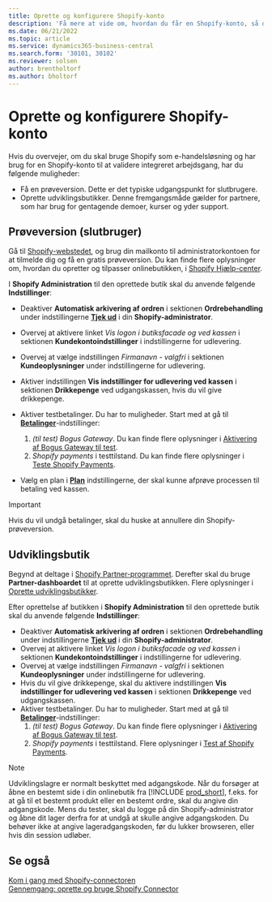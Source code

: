 ```yaml
---
title: Oprette og konfigurere Shopify-konto
description: 'Få mere at vide om, hvordan du får en Shopify-konto, så du kan demonstrere arbejdsgangen for integrering af Shopify og Business central.'
ms.date: 06/21/2022
ms.topic: article
ms.service: dynamics365-business-central
ms.search.form: '30101, 30102'
ms.reviewer: solsen
author: brentholtorf
ms.author: bholtorf
---
```


# Oprette og konfigurere Shopify-konto

Hvis du overvejer, om du skal bruge Shopify som e-handelsløsning og har brug for en Shopify-konto til at validere integreret arbejdsgang, har du følgende muligheder:

- Få en prøveversion. Dette er det typiske udgangspunkt for slutbrugere.  
- Oprette udviklingsbutikker. Denne fremgangsmåde gælder for partnere, som har brug for gentagende demoer, kurser og yder support.

## Prøveversion (slutbruger)

Gå til [Shopify-webstedet](https://www.shopify.com), og brug din mailkonto til administratorkontoen for at tilmelde dig og få en gratis prøveversion. Du kan finde flere oplysninger om, hvordan du opretter og tilpasser onlinebutikken, i [Shopify Hjælp-center](https://help.shopify.com/).

I **Shopify Administration** til den oprettede butik skal du anvende følgende **Indstillinger**:

- Deaktiver **Automatisk arkivering af ordren** i sektionen **Ordrebehandling** under indstillingerne [**Tjek ud**](https://www.shopify.com/admin/settings/checkout) i din **Shopify-administrator**.
- Overvej at aktivere linket *Vis logon i butiksfacade og ved kassen* i sektionen **Kundekontoindstillinger** i indstillingerne for udlevering.
- Overvej at vælge indstillingen *Firmanavn - valgfri* i sektionen **Kundeoplysninger** under indstillingerne for udlevering.
- Aktiver indstillingen **Vis indstillinger for udlevering ved kassen** i sektionen **Drikkepenge** ved udgangskassen, hvis du vil give drikkepenge.
- Aktiver testbetalinger. Du har to muligheder. Start med at gå til [**Betalinger**](https://www.shopify.com/admin/settings/payments)-indstillinger:  
  1. *(til test) Bogus Gateway*. Du kan finde flere oplysninger i [Aktivering af Bogus Gateway til test](https://help.shopify.com/en/manual/checkout-settings/test-orders#place-a-test-order-by-simulating-a-transaction).
  2. *Shopify payments* i testtilstand. Du kan finde flere oplysninger i [Teste Shopify Payments](https://help.shopify.com/en/manual/payments/shopify-payments/testing-shopify-payments).

- Vælg en plan i [**Plan**](https://www.shopify.com/admin/settings/plan) indstillingerne, der skal kunne afprøve processen til betaling ved kassen.

> [!Important]  
> Hvis du vil undgå betalinger, skal du huske at annullere din Shopify-prøveversion.

## Udviklingsbutik

Begynd at deltage i [Shopify Partner-programmet](https://help.shopify.com/partners/about). Derefter skal du bruge **Partner-dashboardet** til at oprette udviklingsbutikken. Flere oplysninger i [Oprette udviklingsbutikker](https://help.shopify.com/partners/dashboard/managing-stores/development-stores).

Efter oprettelse af butikken i **Shopify Administration** til den oprettede butik skal du anvende følgende **Indstillinger**:

- Deaktiver **Automatisk arkivering af ordren** i sektionen **Ordrebehandling** under indstillingerne [**Tjek ud**](https://www.shopify.com/admin/settings/checkout) i din **Shopify-administrator**.
- Overvej at aktivere linket *Vis logon i butiksfacade og ved kassen* i sektionen **Kundekontoindstillinger** i indstillingerne for udlevering.
- Overvej at vælge indstillingen *Firmanavn - valgfri* i sektionen **Kundeoplysninger** under indstillingerne for udlevering.
- Hvis du vil give drikkepenge, skal du aktivere indstillingen **Vis indstillinger for udlevering ved kassen** i sektionen **Drikkepenge** ved udgangskassen.
- Aktiver testbetalinger. Du har to muligheder. Start med at gå til [**Betalinger**](https://www.shopify.com/admin/settings/payments)-indstillinger:  
  1. *(til test) Bogus Gateway*. Du kan finde flere oplysninger i [Aktivering af Bogus Gateway til test](https://help.shopify.com/en/manual/checkout-settings/test-orders#place-a-test-order-by-simulating-a-transaction).
  2. *Shopify payments* i testtilstand. Flere oplysninger i [Test af Shopify Payments](https://help.shopify.com/en/manual/payments/shopify-payments/testing-shopify-payments).

> [!Note]  
> Udviklingslagre er normalt beskyttet med adgangskode. Når du forsøger at åbne en bestemt side i din onlinebutik fra [!INCLUDE [prod_short](../includes/prod_short.md)], f.eks. for at gå til et bestemt produkt eller en bestemt ordre, skal du angive din adgangskode. Mens du tester, skal du logge på din Shopify-administrator og åbne dit lager derfra for at undgå at skulle angive adgangskoden. Du behøver ikke at angive lageradgangskoden, før du lukker browseren, eller hvis din session udløber.  

## Se også

[Kom i gang med Shopify-connectoren](get-started.md)  
[Gennemgang: oprette og bruge Shopify Connector](walkthrough-setting-up-and-using-shopify.md)
